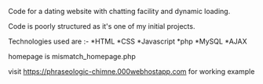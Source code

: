 Code for a dating website with chatting facility and dynamic loading.

Code is poorly structured as it's one of my initial projects.

Technologies used are :-
   *HTML
   *CSS
   *Javascript
   *php
   *MySQL
   *AJAX
   
   homepage is mismatch_homepage.php
  
visit https://phraseologic-chimne.000webhostapp.com for working example
